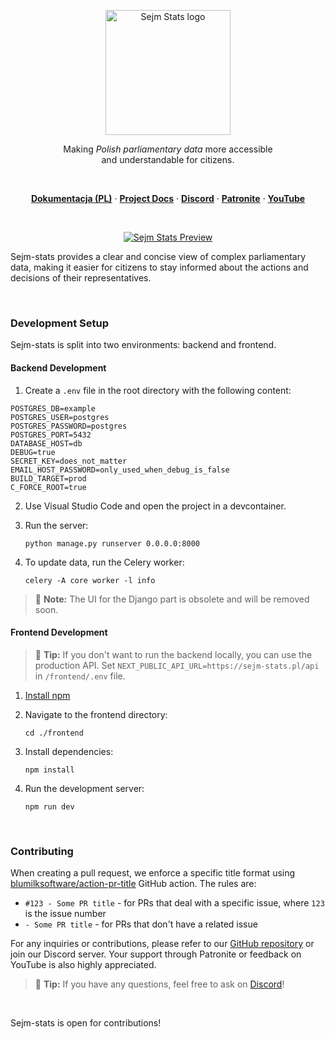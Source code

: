 <p align="center">
  <a href="https://sejm-stats.pl/"><img src="src/sejm_app/static/img/logo.png" alt="Sejm Stats logo" width="200"/></a>
</p>

<p align="center">
  Making <em>Polish parliamentary data</em> more accessible <br/>
  and understandable for citizens.
</p>
<br/>

<p align="center">
  <a href="https://docs.sejm-stats.pl/"><strong>Dokumentacja (PL)</strong></a> ·
  <a href="https://github.com/michalskibinski109/sejm-stats-docs"><strong>Project Docs</strong></a> ·
  <a href="https://discord.com/invite/zH2J3z5Wbf"><strong>Discord</strong></a> ·
  <a href="https://patronite.pl/sejm-stats"><strong>Patronite</strong></a> ·
  <a href="https://www.youtube.com/@sejm-stats"><strong>YouTube</strong></a>
</p>
<br/>


<p align="center">
  <a href="https://sejm-stats.pl"><img src="https://github.com/user-attachments/assets/f8b3a543-1b05-4541-b65d-4f004b868ccc" alt="Sejm Stats Preview" ></a>
</p>

Sejm-stats provides a clear and concise view of complex parliamentary data, making it easier for citizens to stay informed about the actions and decisions of their representatives.

<br/>

### Development Setup

Sejm-stats is split into two environments: backend and frontend.

#### Backend Development

1. Create a `.env` file in the root directory with the following content:

```
POSTGRES_DB=example
POSTGRES_USER=postgres
POSTGRES_PASSWORD=postgres
POSTGRES_PORT=5432
DATABASE_HOST=db
DEBUG=true
SECRET_KEY=does_not_matter
EMAIL_HOST_PASSWORD=only_used_when_debug_is_false
BUILD_TARGET=prod
C_FORCE_ROOT=true
```

2. Use Visual Studio Code and open the project in a devcontainer.

3. Run the server:
   ```
   python manage.py runserver 0.0.0.0:8000
   ```

4. To update data, run the Celery worker:
   ```
   celery -A core worker -l info
   ```

> 🤖 **Note:** The UI for the Django part is obsolete and will be removed soon.

#### Frontend Development

> 🤖 **Tip:** If you don't want to run the backend locally, you can use the production API. Set `NEXT_PUBLIC_API_URL=https://sejm-stats.pl/api` in `/frontend/.env` file.

1. [Install npm](https://docs.npmjs.com/downloading-and-installing-node-js-and-npm)

2. Navigate to the frontend directory:
   ```
   cd ./frontend
   ```

3. Install dependencies:
   ```
   npm install
   ```

4. Run the development server:
   ```
   npm run dev
   ```

<br/>

### Contributing

When creating a pull request, we enforce a specific title format using [blumilksoftware/action-pr-title](https://github.com/blumilksoftware/action-pr-title) GitHub action. The rules are:

- `#123 - Some PR title` - for PRs that deal with a specific issue, where `123` is the issue number
- `- Some PR title` - for PRs that don't have a related issue

For any inquiries or contributions, please refer to our [GitHub repository](https://github.com/michalskibinski109/sejm-stats) or join our Discord server. Your support through Patronite or feedback on YouTube is also highly appreciated.

> 🤖 **Tip:** If you have any questions, feel free to ask on [Discord](https://discord.com/invite/zH2J3z5Wbf)!

<br/>

Sejm-stats is open for contributions!
